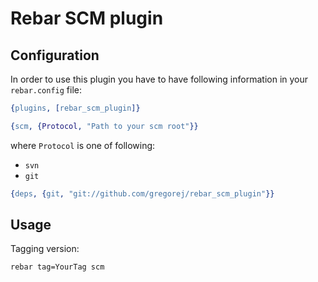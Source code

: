 Rebar SCM plugin
====================

Configuration
-------------------------------

In order to use this plugin you have to have following information in your ```rebar.config``` file:

```erlang
{plugins, [rebar_scm_plugin]}
```

```erlang
{scm, {Protocol, "Path to your scm root"}}
```
where ```Protocol``` is one of following:

* ```svn```
* ```git```

```erlang
{deps, {git, "git://github.com/gregorej/rebar_scm_plugin"}}
```


Usage
--------------------------------

Tagging version:

```sh
rebar tag=YourTag scm
```


